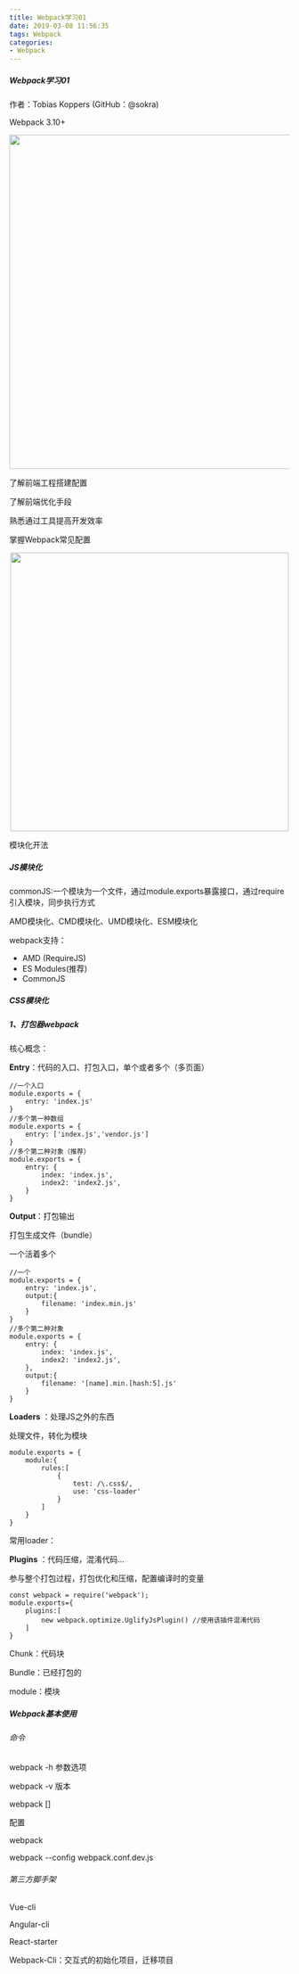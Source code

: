 ```yaml
---
title: Webpack学习01
date: 2019-03-08 11:56:35
tags: Webpack
categories:
- Webpack
---
```


##### Webpack学习01

作者：Tobias Koppers (GitHub：@sokra)

Webpack 3.10+

<div align=center>
    <img width=600 src='https://gzsave.oss-cn-shenzhen.aliyuncs.com/code/webView/webpack%E6%A6%82%E8%BF%B0.png'/>
</div>

了解前端工程搭建配置

了解前端优化手段

熟悉通过工具提高开发效率

掌握Webpack常见配置

<div align=center>
    <img width=500 src='https://gzsave.oss-cn-shenzhen.aliyuncs.com/code/webView/webpack%E5%AD%A6%E4%B9%A0%E5%9B%BE.png'/>
</div>

模块化开法 

##### JS模块化 

commonJS:一个模块为一个文件，通过module.exports暴露接口，通过require引入模块，同步执行方式

AMD模块化、CMD模块化、UMD模块化、ESM模块化

webpack支持：

- AMD (RequireJS)
- ES Modules(推荐)
- CommonJS  



##### CSS模块化



##### 1、打包器webpack

核心概念：

**Entry**：代码的入口、打包入口，单个或者多个（多页面）

```
//一个入口
module.exports = {
    entry: 'index.js'
}
//多个第一种数组
module.exports = {
    entry: ['index.js','vendor.js']
}
//多个第二种对象（推荐）
module.exports = {
    entry: {
    	index: 'index.js',
        index2: 'index2.js',
    }
}
```

**Output**：打包输出

打包生成文件（bundle）

一个活着多个

```
//一个
module.exports = {
    entry: 'index.js',
    output:{
        filename: 'index.min.js'
    }
}
//多个第二种对象
module.exports = {
    entry: {
    	index: 'index.js',
        index2: 'index2.js',
    },
    output:{
        filename: '[name].min.[hash:5].js'
    }
}
```

**Loaders** ：处理JS之外的东西

处理文件，转化为模块

```
module.exports = {
    module:{
        rules:[
            {
                test: /\.css$/,
                use: 'css-loader'
            }
        ]
    }
}
```

常用loader：

**Plugins** ：代码压缩，混淆代码...

参与整个打包过程，打包优化和压缩，配置编译时的变量

```
const webpack = require('webpack');
module.exports={
    plugins:[
        new webpack.optimize.UglifyJsPlugin() //使用该插件混淆代码
    ]
}
```

Chunk：代码块

Bundle：已经打包的

module：模块



##### Webpack基本使用

###### 命令

webpack -h 参数选项

webpack -v 版本

webpack <entry> [<entry>] <output>

配置

webpack

webpack --config webpack.conf.dev.js 

###### 第三方脚手架

Vue-cli

Angular-cli

React-starter

Webpack-Cli：交互式的初始化项目，迁移项目

